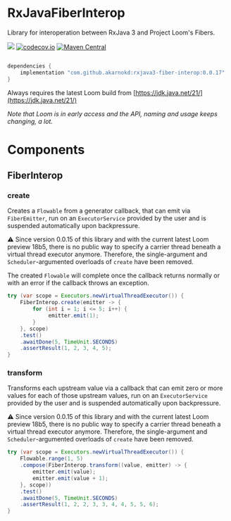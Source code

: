 # RxJavaFiberInterop
Library for interoperation between RxJava 3 and Project Loom's Fibers.

<a href='https://github.com/akarnokd/RxJavaFiberInterop/actions?query=workflow%3A%22Java+CI+with+Gradle%22'><img src='https://github.com/akarnokd/RxJavaFiberInterop/workflows/Java%20CI%20with%20Gradle/badge.svg'></a>
[![codecov.io](http://codecov.io/github/akarnokd/RxJavaFiberInterop/coverage.svg?branch=master)](http://codecov.io/github/akarnokd/RxJavaFiberInterop?branch=master)
[![Maven Central](https://maven-badges.herokuapp.com/maven-central/com.github.akarnokd/rxjava3-fiber-interop/badge.svg)](https://maven-badges.herokuapp.com/maven-central/com.github.akarnokd/rxjava3-fiber-interop)

```groovy

dependencies {
    implementation "com.github.akarnokd:rxjava3-fiber-interop:0.0.17"
}
```

Always requires the latest Loom build from [https://jdk.java.net/21/](https://jdk.java.net/21/)

*Note that Loom is in early access and the API, naming and usage keeps changing, a lot.*

# Components

## FiberInterop

### create

Creates a `Flowable` from a generator callback, that can emit via `FiberEmitter`, run on an `ExecutorService` provided by the user and
is suspended automatically upon backpressure.

:warning: Since version 0.0.15 of this library and with the current latest Loom preview 18b5, there is no public way to
specify a carrier thread beneath a virtual thread executor anymore. Therefore, the single-argument and `Scheduler`-argumented overloads
of `create` have been removed.

The created `Flowable` will complete once the callback returns normally or with an error if the callback throws an exception.

```java
try (var scope = Executors.newVirtualThreadExecutor()) {
    FiberInterop.create(emitter -> {
        for (int i = 1; i <= 5; i++) {
             emitter.emit(1);
        }
    }, scope)
    .test()
    .awaitDone(5, TimeUnit.SECONDS)
    .assertResult(1, 2, 3, 4, 5);
}
```

### transform

Transforms each upstream value via a callback that can emit zero or more values for each of those upstream values, run on an `ExecutorService` provided by the user and
is suspended automatically upon backpressure.

:warning: Since version 0.0.15 of this library and with the current latest Loom preview 18b5, there is no public way to
specify a carrier thread beneath a virtual thread executor anymore. Therefore, the single-argument and `Scheduler`-argumented overloads
of `create` have been removed.

```java
try (var scope = Executors.newVirtualThreadExecutor()) {
    Flowable.range(1, 5)
    .compose(FiberInterop.transform((value, emitter) -> {
        emitter.emit(value);
        emitter.emit(value + 1);
    }, scope))
    .test()
    .awaitDone(5, TimeUnit.SECONDS)
    .assertResult(1, 2, 2, 3, 3, 4, 4, 5, 5, 6);
}
```
